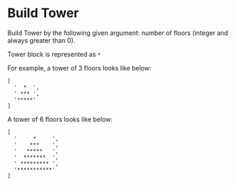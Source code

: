 # Build Tower

Build Tower by the following given argument: number of floors (integer and always greater than 0).

Tower block is represented as `*`

For example, a tower of 3 floors looks like below:

```
[
  '  *  ',
  ' *** ',
  '*****'
]
```

A tower of 6 floors looks like below:

```
[
  '     *     ',
  '    ***    ',
  '   *****   ',
  '  *******  ',
  ' ********* ',
  '***********'
]
```
